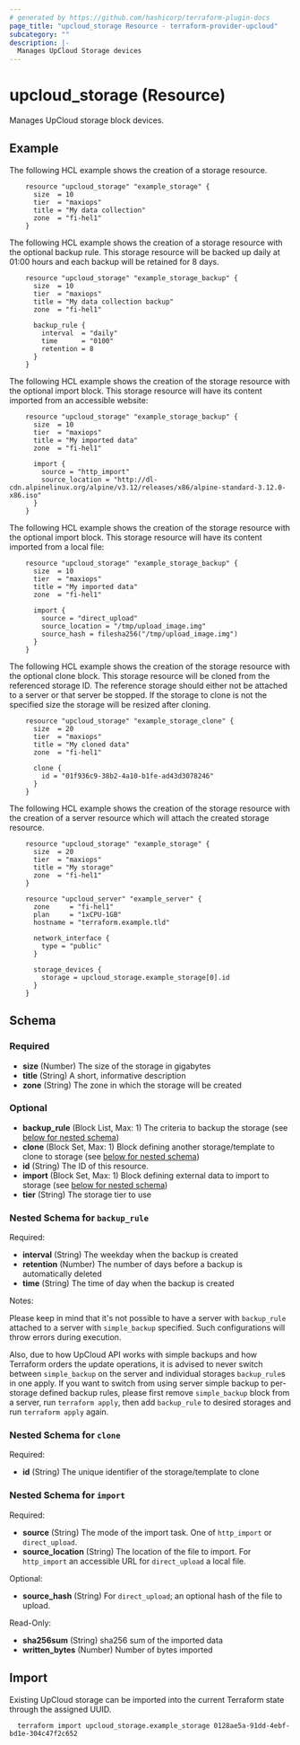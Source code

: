 ```yaml
---
# generated by https://github.com/hashicorp/terraform-plugin-docs
page_title: "upcloud_storage Resource - terraform-provider-upcloud"
subcategory: ""
description: |-
  Manages UpCloud Storage devices
---
```


# upcloud_storage (Resource)

Manages UpCloud storage block devices.

## Example

The following HCL example shows the creation of a storage resource.

```hcl
    resource "upcloud_storage" "example_storage" {
      size  = 10
      tier  = "maxiops"
      title = "My data collection"
      zone  = "fi-hel1"
    }
```

The following HCL example shows the creation of a storage resource with the
optional backup rule.  This storage resource will be backed up daily at 01:00
hours and each backup will be retained for 8 days.

```hcl
    resource "upcloud_storage" "example_storage_backup" {
      size  = 10
      tier  = "maxiops"
      title = "My data collection backup"
      zone  = "fi-hel1"

      backup_rule {
        interval  = "daily"
        time      = "0100"
        retention = 8
      }
    }
```

The following HCL example shows the creation of the storage resource with the
optional import block.  This storage resource will have its content imported
from an accessible website:

```hcl
    resource "upcloud_storage" "example_storage_backup" {
      size  = 10
      tier  = "maxiops"
      title = "My imported data"
      zone  = "fi-hel1"

      import {
        source = "http_import"
        source_location = "http://dl-cdn.alpinelinux.org/alpine/v3.12/releases/x86/alpine-standard-3.12.0-x86.iso"
      }
    }
```

The following HCL example shows the creation of the storage resource with the
optional import block. This storage resource will have its content imported
from a local file:

```hcl
    resource "upcloud_storage" "example_storage_backup" {
      size  = 10
      tier  = "maxiops"
      title = "My imported data"
      zone  = "fi-hel1"

      import {
        source = "direct_upload"
        source_location = "/tmp/upload_image.img"
        source_hash = filesha256("/tmp/upload_image.img")
      }
    }
```

The following HCL example shows the creation of the storage resource with the
optional clone block. This storage resource will be cloned from the referenced
storage ID. The reference storage should either not be attached to a server or
that server be stopped. If the storage to clone is not the specified size the
storage will be resized after cloning.

```hcl
    resource "upcloud_storage" "example_storage_clone" {
      size  = 20
      tier  = "maxiops"
      title = "My cloned data"
      zone  = "fi-hel1"

      clone {
        id = "01f936c9-38b2-4a10-b1fe-ad43d3078246"
      }
    }
```

The following HCL example shows the creation of the storage resource with the
creation of a server resource which will attach the created storage resource.

```hcl
    resource "upcloud_storage" "example_storage" {
      size  = 20
      tier  = "maxiops"
      title = "My storage"
      zone  = "fi-hel1"
    }

    resource "upcloud_server" "example_server" {
      zone     = "fi-hel1"
      plan     = "1xCPU-1GB"
      hostname = "terraform.example.tld"

      network_interface {
        type = "public"
      }

      storage_devices {
        storage = upcloud_storage.example_storage[0].id
      }
    }
```

<!-- schema generated by tfplugindocs -->
## Schema

### Required

- **size** (Number) The size of the storage in gigabytes
- **title** (String) A short, informative description
- **zone** (String) The zone in which the storage will be created

### Optional

- **backup_rule** (Block List, Max: 1) The criteria to backup the storage (see [below for nested schema](#nestedblock--backup_rule))
- **clone** (Block Set, Max: 1) Block defining another storage/template to clone to storage (see [below for nested schema](#nestedblock--clone))
- **id** (String) The ID of this resource.
- **import** (Block Set, Max: 1) Block defining external data to import to storage (see [below for nested schema](#nestedblock--import))
- **tier** (String) The storage tier to use

<a id="nestedblock--backup_rule"></a>
### Nested Schema for `backup_rule`

Required:

- **interval** (String) The weekday when the backup is created
- **retention** (Number) The number of days before a backup is automatically deleted
- **time** (String) The time of day when the backup is created

Notes:

Please keep in mind that it's not possible to have a server with `backup_rule` attached to a server with `simple_backup` specified.
Such configurations will throw errors during execution.

Also, due to how UpCloud API works with simple backups and how Terraform orders the update operations, it is advised to never switch between `simple_backup` on the server and individual storages `backup_rule`s in one apply.
If you want to switch from using server simple backup to per-storage defined backup rules, please first remove `simple_backup` block from a server, run `terraform apply`, then add `backup_rule` to desired storages and run `terraform apply` again.

<a id="nestedblock--clone"></a>
### Nested Schema for `clone`

Required:

- **id** (String) The unique identifier of the storage/template to clone


<a id="nestedblock--import"></a>
### Nested Schema for `import`

Required:

- **source** (String) The mode of the import task. One of `http_import` or `direct_upload`.
- **source_location** (String) The location of the file to import. For `http_import` an accessible URL for `direct_upload` a local file.

Optional:

- **source_hash** (String) For `direct_upload`; an optional hash of the file to upload.

Read-Only:

- **sha256sum** (String) sha256 sum of the imported data
- **written_bytes** (Number) Number of bytes imported

## Import

Existing UpCloud storage can be imported into the current Terraform state
through the assigned UUID.

```hcl
  terraform import upcloud_storage.example_storage 0128ae5a-91dd-4ebf-bd1e-304c47f2c652
```
